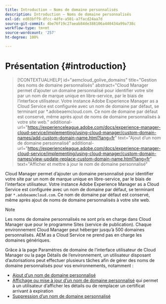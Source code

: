 ```yaml
---
title: Introduction – Noms de domaine personnalisés
description: Introduction – Noms de domaine personnalisés
exl-id: ed03bff9-dfcc-4dfe-a501-a7facd24aa7d
source-git-commit: 4be76f19c27aeab84de388106a440434a99a738c
workflow-type: tm+mt
source-wordcount: '257'
ht-degree: 100%

---
```


# Présentation {#introduction}

>[!CONTEXTUALHELP]
>id="aemcloud_golive_domains"
>title="Gestion des noms de domaine personnalisés"
>abstract="Cloud Manager permet d’ajouter un domaine personnalisé pour identifier votre site par un nom de marque unique en libre-service, par le biais de l’interface utilisateur. Votre instance Adobe Experience Manager as a Cloud Service est configurée avec un nom de domaine par défaut, se terminant par *.adobeaemcloud.com. Ce nom de domaine par défaut est conservé, même après ajout de noms de domaine personnalisés à votre site web."
>additional-url="https://experienceleague.adobe.com/docs/experience-manager-cloud-service/implementing/using-cloud-manager/custom-domain-names/add-custom-domain-name.html?lang=fr" text="Ajout d’un nom de domaine personnalisé"
>additional-url="https://experienceleague.adobe.com/docs/experience-manager-cloud-service/implementing/using-cloud-manager/custom-domain-names/view-update-replace-custom-domain-name.html?lang=fr" text="Afficher et mettre à jour le nom de domaine personnalisé"

Cloud Manager permet d’ajouter un domaine personnalisé pour identifier votre site par un nom de marque unique en libre-service, par le biais de l’interface utilisateur. Votre instance Adobe Experience Manager as a Cloud Service est configurée avec un nom de domaine par défaut, se terminant par `*.adobeaemcloud.com`. Ce nom de domaine par défaut est conservé, même après ajout de noms de domaine personnalisés à votre site web.

>[!NOTE]
>Les noms de domaine personnalisés ne sont pris en charge dans Cloud Manager que pour le programme Sites (service de publication). Chaque environnement Cloud Manager peut héberger jusqu’à 500 domaines personnalisés. AEM as a Cloud Service ne prend pas en charge les domaines génériques.

Grâce à la page Paramètres de domaine de l’interface utilisateur de Cloud Manager ou la page Détails de l’environnement, un utilisateur disposant d’autorisations peut effectuer plusieurs tâches afin de gérer des noms de domaine personnalisés pour vos environnements, notamment :

* [Ajout d’un nom de domaine personnalisé](/help/implementing/cloud-manager/custom-domain-names/add-custom-domain-name.md)
* [Affichage ou mise à jour d’un nom de domaine personnalisé](/help/implementing/cloud-manager/custom-domain-names/view-update-replace-custom-domain-name.md) qui permet à un utilisateur d’afficher les détails ou de remplacer un certificat arrivant à expiration
* [Suppression d’un nom de domaine personnalisé](/help/implementing/cloud-manager/custom-domain-names/delete-custom-domain-name.md)
